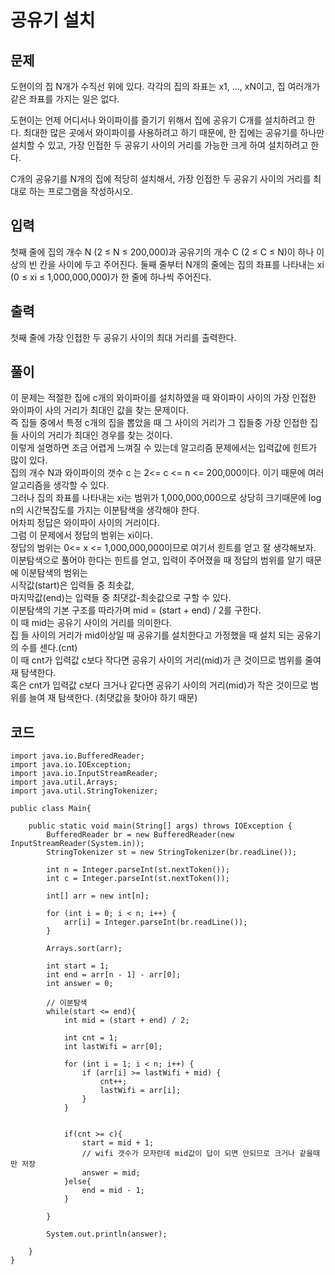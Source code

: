 # 공유기 설치
 
## 문제
도현이의 집 N개가 수직선 위에 있다. 각각의 집의 좌표는 x1, ..., xN이고, 집 여러개가 같은 좌표를 가지는 일은 없다.

도현이는 언제 어디서나 와이파이를 즐기기 위해서 집에 공유기 C개를 설치하려고 한다. 최대한 많은 곳에서 와이파이를 사용하려고 하기 때문에, 한 집에는 공유기를 하나만 설치할 수 있고, 가장 인접한 두 공유기 사이의 거리를 가능한 크게 하여 설치하려고 한다.

C개의 공유기를 N개의 집에 적당히 설치해서, 가장 인접한 두 공유기 사이의 거리를 최대로 하는 프로그램을 작성하시오.

## 입력
첫째 줄에 집의 개수 N (2 ≤ N ≤ 200,000)과 공유기의 개수 C (2 ≤ C ≤ N)이 하나 이상의 빈 칸을 사이에 두고 주어진다. 둘째 줄부터 N개의 줄에는 집의 좌표를 나타내는 xi (0 ≤ xi ≤ 1,000,000,000)가 한 줄에 하나씩 주어진다.

## 출력
첫째 줄에 가장 인접한 두 공유기 사이의 최대 거리를 출력한다.

## 풀이
이 문제는 적절한 집에 c개의 와이파이를 설치하였을 때 와이파이 사이의 가장 인접한 와이파이 사의 거리가 최대인 값을 찾는 문제이다.  
즉 집들 중에서 특정 c개의 집을 뽑았을 때 그 사이의 거리가 그 집들중 가장 인접한 집들 사이의 거리가 최대인 경우를 찾는 것이다.  
이렇게 설명하면 조금 어렵게 느껴질 수 있는데 알고리즘 문제에서는 입력값에 힌트가 많이 있다.  
집의 개수 N과 와이파이의 갯수 c 는 2<= c <= n <= 200,000이다.  이기 때문에 여러 알고리즘을 생각할 수 있다.  
그러나 집의 좌표를 나타내는 xi는 범위가 1,000,000,000으로 상당히 크기때문에 log n의 시간복잡도를 가지는 이분탐색을 생각해야 한다.  
어차피 정답은 와이파이 사이의 거리이다.  
그럼 이 문제에서 정답의 범위는 xi이다.  
정답의 범위는 0<= x <= 1,000,000,000이므로 여기서 힌트를 얻고 잘 생각해보자.  
이분탐색으로 풀어야 한다는 힌트를 얻고, 입력이 주어졌을 때 정답의 범위를 알기 때문에 이분탐색의 범위는  
시작값(start)은 입력들 중 최솟값,  
마지막값(end)는 입력들 중 최댓값-최솟값으로 구할 수 있다.  
이분탐색의 기본 구조를 따라가며 mid = (start + end) / 2를 구한다.  
이 때 mid는 공유기 사이의 거리를 의미한다.  
집 들 사이의 거리가 mid이상일 때 공유기를 설치한다고 가정했을 때 설치 되는 공유기의 수를 센다.(cnt)  
이 때 cnt가 입력값 c보다 작다면 공유기 사이의 거리(mid)가 큰 것이므로 범위를 줄여 재 탐색한다.  
혹은 cnt가 입력값 c보다 크거나 같다면 공유기 사이의 거리(mid)가 작은 것이므로 범위를 늘여 재 탐색한다. (최댓값을 찾아야 하기 때문)


## 코드
```
import java.io.BufferedReader;
import java.io.IOException;
import java.io.InputStreamReader;
import java.util.Arrays;
import java.util.StringTokenizer;

public class Main{

    public static void main(String[] args) throws IOException {
        BufferedReader br = new BufferedReader(new InputStreamReader(System.in));
        StringTokenizer st = new StringTokenizer(br.readLine());

        int n = Integer.parseInt(st.nextToken());
        int c = Integer.parseInt(st.nextToken());

        int[] arr = new int[n];

        for (int i = 0; i < n; i++) {
            arr[i] = Integer.parseInt(br.readLine());
        }

        Arrays.sort(arr);

        int start = 1;
        int end = arr[n - 1] - arr[0];
        int answer = 0;
        
        // 이분탐색
        while(start <= end){
            int mid = (start + end) / 2;

            int cnt = 1;
            int lastWifi = arr[0];

            for (int i = 1; i < n; i++) {
                if (arr[i] >= lastWifi + mid) {
                    cnt++;
                    lastWifi = arr[i];
                }
            }


            if(cnt >= c){
                start = mid + 1;
                // wifi 갯수가 모자란데 mid값이 답이 되면 안되므로 크거나 같을때만 저장
                answer = mid;
            }else{
                end = mid - 1;
            }

        }

        System.out.println(answer);

    }
}

```
